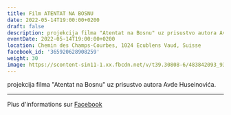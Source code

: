 ```yaml
---
title: Film ATENTAT NA BOSNU
date: 2022-05-14T19:00:00+0200
draft: false
description: projekcija filma "Atentat na Bosnu" uz prisustvo autora Avde Huseinovića.
eventDate: 2022-05-14T19:00:00+0200
location: Chemin des Champs-Courbes, 1024 Ecublens Vaud, Suisse
facebook_id: '365920628908259'
weight: 30
image: https://scontent-sin11-1.xx.fbcdn.net/v/t39.30808-6/483842093_9330013443761058_8599832410174975788_n.jpg?_nc_cat=104&ccb=1-7&_nc_sid=9e60e4&_nc_eui2=AeEC0Xmykjlv_ETi-pq_UxA4U3X6S-EwxWtTdfpL4TDFa4ltSy1b-b1Zurdu5EE7TRfEIRV1HSCWkEWKeNtTiliB&_nc_ohc=ONfdNry3yA8Q7kNvwEoLfli&_nc_oc=AdkUu60vwoyM-otogDO_u5YDRVt3a274rLpqrZyh63PhvdrP1EYvrFqAhh49Wx8frBE&_nc_zt=23&_nc_ht=scontent-sin11-1.xx&edm=ABTKTjYEAAAA&_nc_gid=i7wxQl4SUwp8yhnngzMGTw&oh=00_AfHG0zhO-AQu1EkRyMHRAO-QRiVSLudSxrsFJlDNX2ki5Q&oe=681DF0D3
---
```


projekcija filma "Atentat na Bosnu" uz prisustvo autora Avde Huseinovića.

---

Plus d'informations sur [Facebook](https://facebook.com/events/365920628908259)